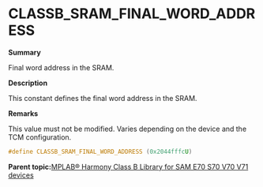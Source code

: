 # CLASSB\_SRAM\_FINAL\_WORD\_ADDRESS

**Summary**

Final word address in the SRAM.

**Description**

This constant defines the final word address in the SRAM.

**Remarks**

This value must not be modified. Varies depending on the device and the TCM configuration.

```c
#define CLASSB_SRAM_FINAL_WORD_ADDRESS (0x2044fffcU)
```

**Parent topic:**[MPLAB® Harmony Class B Library for SAM E70 S70 V70 V71 devices](GUID-85C09776-46F4-43A4-9FA5-26997226A3EA.md)

